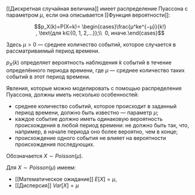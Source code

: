 
[[Дискретная случайная величина]] имеет распределение Пуассона с параметром $μ$,
если она описывается [[Функция вероятности]]:

$$p_X​(k)=P(X=k)=
\begin{cases}\frac{μ^ke^{−μ}}{k!}​, \text{для k∈{0, 1, 2,…}};\\ 
0, иначе.​
\end{cases}$$

Здесь $μ>0$ — среднее количество событий, которое случается в рассматриваемый период времени.

$p_X​(k)$ определяет вероятность наблюдения $k$ событий в течение определённого периода времени, где $μ$ — среднее количество таких событий в этот период времени.

Явления, которые можно моделировать с помощью распределения Пуассона, должны иметь несколько особенностей:

-   среднее количество событий, которое происходит в заданный период времени, должно быть известно — параметр $μ$;
-   каждое событие должно иметь одинаковую вероятность происхождения в любой период времени: не должно быть так, что, например, в начале периода оно более вероятно, чем в конце;
-   происхождение одного события не влияет на вероятности происхождения последующих.

Обозначается $X∼Poisson(μ)$.

Для $X∼Poisson(μ)$ имеем:

-   [[Математическое ожидание]] $E[X]=μ$,
-   [[Дисперсия]] $Var[X]=μ$